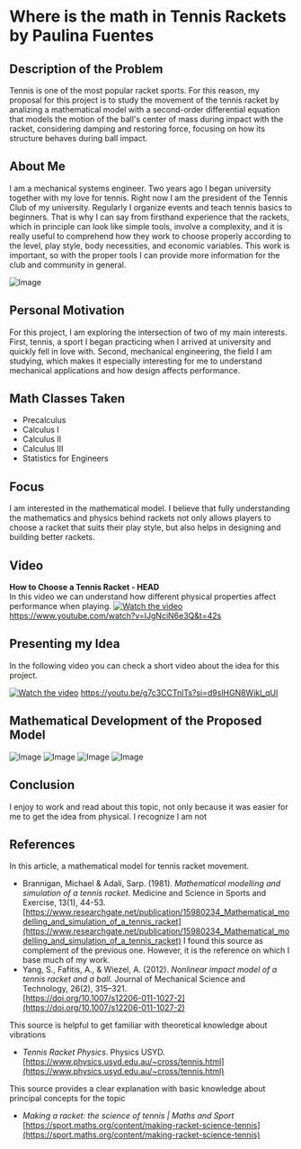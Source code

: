 # Where is the math in Tennis Rackets by Paulina Fuentes
## Description of the Problem

Tennis is one of the most popular racket sports. For this reason, my proposal for this project is to study the movement of the tennis racket by analizing a mathematical model with a second-order differential equation that models the motion of the ball's center of mass during impact with the racket, considering damping and restoring force, focusing on how its structure behaves during ball impact.

## About Me
I am a mechanical systems engineer. Two years ago I began university together with my love for tennis. Right now I am the president of the Tennis Club of my university. Regularly I organize events and teach tennis basics to beginners. That is why I can say from firsthand experience that the rackets, which in principle can look like simple tools, involve a complexity, and it is really useful to comprehend how they work to choose properly according to the level, play style, body necessities, and economic variables. This work is important, so with the proper tools I can provide more information for the club and community in general.

![Image](https://github.com/user-attachments/assets/cc103233-d887-4e5c-8e86-4dde795779ca)

## Personal Motivation
For this project, I am exploring the intersection of two of my main interests. First, tennis, a sport I began practicing when I arrived at university and quickly fell in love with. Second, mechanical engineering, the field I am studying, which makes it especially interesting for me to understand mechanical applications and how design affects performance.

## Math Classes Taken
- Precalculus  
- Calculus I  
- Calculus II  
- Calculus III  
- Statistics for Engineers  

## Focus
I am interested in the mathematical model. I believe that fully understanding the mathematics and physics behind rackets not only allows players to choose a racket that suits their play style, but also helps in designing and building better rackets.

## Video
**How to Choose a Tennis Racket - HEAD**  
In this video we can understand how different physical properties affect performance when playing.
[![Watch the video](https://img.youtube.com/vi/IJgNciN6e3Q&t/hqdefault.jpg)](https://www.youtube.com/watch?v=IJgNciN6e3Q&t=42s)
https://www.youtube.com/watch?v=IJgNciN6e3Q&t=42s

## Presenting my Idea
In the following video you can check a short video about the idea for this project.

[![Watch the video](https://img.youtube.com/vi/g7c3CCTnlTs/hqdefault.jpg)](https://www.youtube.com/watch?v=g7c3CCTnlTs)
https://youtu.be/g7c3CCTnlTs?si=d9slHGN8Wikl_qUl


## Mathematical Development of the Proposed Model
![Image](https://github.com/user-attachments/assets/3ea5950b-c086-4b20-918e-eb81cf9d3bd5)
![Image](https://github.com/user-attachments/assets/dfe441f0-178c-4201-aa79-2ff28b71de94)
![Image](https://github.com/user-attachments/assets/d9504286-321c-48d0-836d-69c265d36f84)
![Image](https://github.com/user-attachments/assets/cadda7c8-b52e-43a8-b6b5-7e759ccddcb7)

## Conclusion
I enjoy to work and read about this topic, not only because it was easier for me to get the idea from physical. I recognize I am not 

## References

In this article, a mathematical model for tennis racket movement.
- Brannigan, Michael & Adali, Sarp. (1981). *Mathematical modelling and simulation of a tennis racket*. Medicine and Science in Sports and Exercise, 13(1), 44-53.  
  [https://www.researchgate.net/publication/15980234_Mathematical_modelling_and_simulation_of_a_tennis_racket](https://www.researchgate.net/publication/15980234_Mathematical_modelling_and_simulation_of_a_tennis_racket)
I found this source as complement of the previous one. However, it is the reference on which I base much of my work.
- Yang, S., Fafitis, A., & Wiezel, A. (2012). *Nonlinear impact model of a tennis racket and a ball*. Journal of Mechanical Science and Technology, 26(2), 315–321.  
  [https://doi.org/10.1007/s12206-011-1027-2](https://doi.org/10.1007/s12206-011-1027-2)

This source is helpful to get familiar with theoretical knowledge about vibrations
- *Tennis Racket Physics*. Physics USYD.  
  [https://www.physics.usyd.edu.au/~cross/tennis.html](https://www.physics.usyd.edu.au/~cross/tennis.html)

This source provides a clear explanation with basic knowledge about principal concepts for the topic
- *Making a racket: the science of tennis | Maths and Sport*  
  [https://sport.maths.org/content/making-racket-science-tennis](https://sport.maths.org/content/making-racket-science-tennis)
